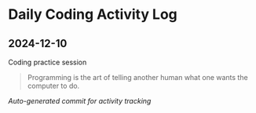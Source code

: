 # Daily Coding Activity Log

## 2024-12-10

Coding practice session

> Programming is the art of telling another human what one wants the computer to do.

*Auto-generated commit for activity tracking*
